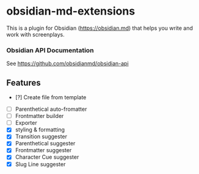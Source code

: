 # obsidian-md-extensions
 
This is a plugin for Obsidian (https://obsidian.md) that helps you write and work with screenplays.


### Obsidian API Documentation
See https://github.com/obsidianmd/obsidian-api

## Features
- [?] Create file from template
- [ ] Parenthetical auto-fromatter
- [ ] Frontmatter builder
- [ ] Exporter
- [X] styling & formatting
- [X] Transition suggester
- [X] Parenthetical suggester
- [X] Frontmatter suggester
- [X] Character Cue suggester 
- [X] Slug Line suggester
